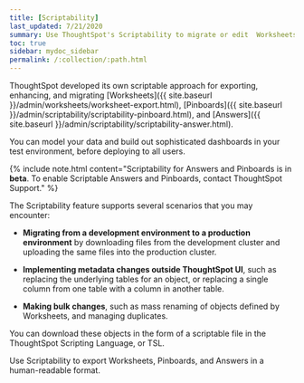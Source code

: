 ```yaml
---
title: [Scriptability]
last_updated: 7/21/2020
summary: Use ThoughtSpot's Scriptability to migrate or edit  Worksheets, Pinboards, and Answers in a human-readable format.
toc: true
sidebar: mydoc_sidebar
permalink: /:collection/:path.html
---
```

ThoughtSpot developed its own scriptable approach for exporting, enhancing, and migrating [Worksheets]({{ site.baseurl }}/admin/worksheets/worksheet-export.html), [Pinboards]({{ site.baseurl }}/admin/scriptability/scriptability-pinboard.html), and [Answers]({{ site.baseurl }}/admin/scriptability/scriptability-answer.html).

You can model your data and build out sophisticated dashboards in your test environment, before deploying to all users.

{% include note.html content="Scriptability for Answers and Pinboards is in <strong>beta</strong>. To enable Scriptable Answers and Pinboards, contact ThoughtSpot Support." %}

The Scriptability feature supports several scenarios that you may encounter:

- **Migrating from a development environment to a production environment** by downloading files from the development cluster and uploading the same files into the production cluster.

- **Implementing metadata changes outside ThoughtSpot UI**, such as replacing the underlying tables for an object, or replacing a single column from one table with a column in another table.

- **Making bulk changes**, such as mass renaming of objects defined by Worksheets, and managing duplicates.

You can download these objects in the form of a scriptable file in the ThoughtSpot Scripting Language, or TSL.

Use Scriptability to export Worksheets, Pinboards, and Answers in a human-readable format.

